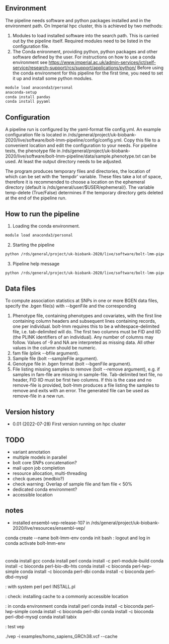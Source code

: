 ## Environment

The pipeline needs software and python packages installed and in the
environment path. On Imperial hpc cluster, this is achieved by two
methods:

1. Modules to load installed software into the search path. This is
   carried out by the pipeline itself. Required modules need to be
   listed in the configuration file.
2. The Conda enironment, providing python, python packages and other
   software defined by the user. For instructions on how to use a
   conda environment see
   https://www.imperial.ac.uk/admin-services/ict/self-service/research-support/rcs/support/applications/python/
   Before using the conda environment for this pipeline for the first
   time, you need to set it up and install some python modules.

```bash
module load anaconda3/personal
anaconda-setup
conda install pandas
conda install pyyaml
```


## Configuration

A pipeline run is configured by the yaml-format file config.yml. An
example configuration file is located in
/rds/general/project/uk-biobank-2020/live/software/bolt-lmm-pipeline/config/config.yml. Copy
this file to a convenient location and edit the configuration to your
needs. For pipeline tests, the phenotype file in
/rds/general/project/uk-biobank-2020/live/software/bolt-lmm-pipeline/data/sample.phenotype.txt
can be used. At least the output directory needs to be adjusted.

The program produces temporary files and directories, the location of
which can be set with the 'tempdir' variable. These files take a lot
of space, therefore it is recommended to choose a location on the
ephemeral directory (default is
/rds/general/user/$USER/ephemeral/). The variable temp-delete
(True/False) determines if the temporary directory gets deleted at the
end of the pipeline run.


## How to run the pipeline

1. Loading the conda environment.

```bash
module load anaconda3/personal
```

2. Starting the pipeline

``` bash
python /rds/general/project/uk-biobank-2020/live/software/bolt-lmm-pipeline/bin/initialise-pipeline.py --config-file config.yml

```

3. Pipeline help message

``` bash
python /rds/general/project/uk-biobank-2020/live/software/bolt-lmm-pipeline/bin/initialise-pipeline.py -h

```

## Data files

To compute association statistics at SNPs in one or more BGEN data
files, specify the .bgen file(s) with --bgenFile and the corresponding

1. Phenotype file, containing phenotypes and covariates, with the
   first line containing column headers and subsequent lines
   containing records, one per individual. bolt-lmm requires this to
   be a whitespace-delimited file, i.e. tab-delimited will do. The
   first two columns must be FID and IID (the PLINK identifiers of an
   individual). Any number of columns may follow. Values of -9 and NA
   are interpreted as missing data. All other values in the column
   should be numeric.
2. fam file (plink --bfile argument).
3. Sample file (bolt --sampleFile argument).
4. Genotype file in .bgen format (bolt --bgenFile argument).
5. File listing missing samples to remove (bolt --remove argument),
   e.g. if samples in fam-file are missing in
   sample-file. Tab-delimited text file, no header, FID IID must be
   first two columns. If this is the case and no remove-file is
   provided, bolt-lmm produces a file listing the samples to remove
   and exits with an error. The generated file can be used as
   remove-file in a new run.

## Version history
  * 0.01 (2022-07-28)
	First version running on hpc cluster

## TODO
  * variant annotation
  * multiple models in parallel
  * bolt core SNPs concatenation?
  * mail upon job completion
  * resource allocation, multi-threading
  * check queues (medbio?)
  * check warning: Overlap of sample file and fam file < 50%
  * dedicated conda environment?
  * accessible location

## notes

* installed ensembl-vep-release-107 in 
  /rds/general/project/uk-biobank-2020/live/resources/ensembl-vep/


conda create --name bolt-lmm-env
conda init bash
: logout and log in
conda activate bolt-lmm-env

#
conda install gcc
conda install perl
conda install -c perl-module-build
conda install -c bioconda perl-bio-db-hts
conda install -c bioconda perl-lwp-simple
conda install  -c bioconda perl-dbi
conda install -c bioconda perl-dbd-mysql

: with system perl
perl INSTALL.pl

: check: installing cache to a commonly accessible location


: in conda environment
conda install perl
conda install -c bioconda perl-lwp-simple
conda install  -c bioconda perl-dbi
conda install -c bioconda perl-dbd-mysql
conda install tabix


: test vep

./vep -i examples/homo_sapiens_GRCh38.vcf --cache

